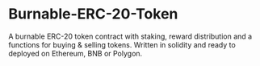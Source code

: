 # Burnable-ERC-20-Token
A burnable ERC-20 token contract with staking, reward distribution and a functions for buying &amp; selling tokens.
Written in solidity and ready to deployed on Ethereum, BNB or Polygon.
